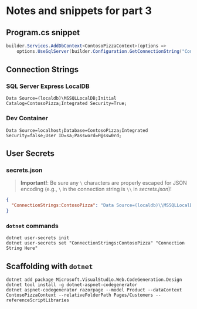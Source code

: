 # Notes and snippets for part 3

## Program.cs snippet

```csharp
builder.Services.AddDbContext<ContosoPizzaContext>(options =>
    options.UseSqlServer(builder.Configuration.GetConnectionString("ContosoPizza")));
```

## Connection Strings

### SQL Server Express LocalDB

```text
Data Source=(localdb)\MSSQLLocalDB;Initial Catalog=ContosoPizza;Integrated Security=True;
```
### Dev Container

```text
Data Source=localhost;Database=ContosoPizza;Integrated Security=false;User ID=sa;Password=P@ssw0rd;
```

## User Secrets

### secrets.json

> **Important!**: Be sure any `\` characters are properly escaped for JSON encoding (e.g., `\` in the connection string is `\\` in *secrets.json*)!

```json
{
  "ConnectionStrings:ContosoPizza": "Data Source=(localdb)\\MSSQLLocalDB;Initial Catalog=ContosoPizza;Integrated Security=True;"
}
```

### `dotnet` commands

```dotnet-cli
dotnet user-secrets init
dotnet user-secrets set "ConnectionStrings:ContosoPizza" "Connection String Here"
```

## Scaffolding with `dotnet`

```dotnet-cli
dotnet add package Microsoft.VisualStudio.Web.CodeGeneration.Design
dotnet tool install -g dotnet-aspnet-codegenerator
dotnet aspnet-codegenerator razorpage --model Product --dataContext ContosoPizzaContext --relativeFolderPath Pages/Customers --referenceScriptLibraries
```
